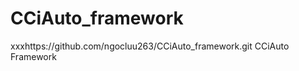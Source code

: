 CCiAuto_framework
=================
xxxhttps://github.com/ngocluu263/CCiAuto_framework.git
CCiAuto Framework
